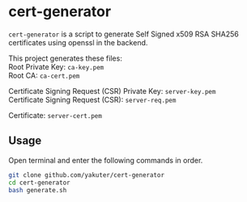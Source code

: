 # cert-generator
`cert-generator` is a script to generate Self Signed x509 RSA SHA256 certificates using openssl in the backend.

This project generates these files:  
Root Private Key: `ca-key.pem`  
Root CA: `ca-cert.pem`  
  
Certificate Signing Request (CSR) Private Key: `server-key.pem`  
Certificate Signing Request (CSR): `server-req.pem`  
  
Certificate: `server-cert.pem`

## Usage
Open terminal and enter the following commands in order.
```bash
git clone github.com/yakuter/cert-generator
cd cert-generator
bash generate.sh
```